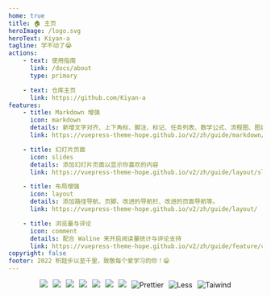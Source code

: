 ```yaml
---
home: true
title: 🏠 主页
heroImage: /logo.svg
heroText: Kiyan-a
tagline: 学不动了😭
actions:
    - text: 使用指南
      link: /docs/about
      type: primary

    - text: 仓库主页
      link: https://github.com/Kiyan-a
features:
    - title: Markdown 增强
      icon: markdown
      details: 新增文字对齐、上下角标、脚注、标记、任务列表、数学公式、流程图、图表与幻灯片支持
      link: https://vuepress-theme-hope.github.io/v2/zh/guide/markdown/

    - title: 幻灯片页面
      icon: slides
      details: 添加幻灯片页面以显示你喜欢的内容
      link: https://vuepress-theme-hope.github.io/v2/zh/guide/layout/slides

    - title: 布局增强
      icon: layout
      details: 添加路径导航、页脚、改进的导航栏、改进的页面导航等。
      link: https://vuepress-theme-hope.github.io/v2/zh/guide/layout/

    - title: 浏览量与评论
      icon: comment
      details: 配合 Waline 来开启阅读量统计与评论支持
      link: https://vuepress-theme-hope.github.io/v2/zh/guide/feature/comment.html
copyright: false
footer: 2022 积跬步以至千里，致敬每个爱学习的你！😁
---
```


<p align="center" >
    <img style="margin:0 3px" src="https://img.shields.io/badge/-Vue2-34495e?logo=vue.j&" />
    <img style="margin:0 3px" src="https://img.shields.io/badge/-Vue3-34495e?logo=vue.j&" />
    <img style="margin:0 3px" src="https://img.shields.io/badge/-Vite2.7-646cff?logo=vite&logoColor=white" />
    <img style="margin:0 3px" src="https://img.shields.io/badge/-TypeScript-blue?logo=typescript&logoColor=white" />
    <img style="margin:0 3px" src="https://img.shields.io/badge/-Pinia-yellow?logo=picpay&logoColor=white" />
    <img style="margin:0 3px"  src="https://img.shields.io/badge/-ESLint-4b32c3?logo=eslint&logoColor=white" />
    <img style="margin:0 3px"  src="https://img.shields.io/badge/-Axios-008fc7?logo=axios.js&logoColor=white" />
    <img style="margin:0 3px"  src="https://img.shields.io/badge/-Prettier-ef9421?logo=Prettier&logoColor=white" alt="Prettier">
    <img style="margin:0 3px"  src="https://img.shields.io/badge/-Less-1D365D?logo=less&logoColor=white" alt="Less">
    <img style="margin:0 3px"  src="https://img.shields.io/badge/-Tailwind%20CSS-06B6D4?logo=Tailwind%20CSS&logoColor=white" alt="Taiwind">
</p>
